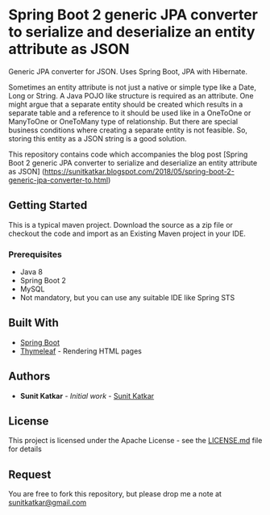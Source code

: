 # Spring Boot 2 generic JPA converter to serialize and deserialize an entity attribute as JSON
Generic JPA converter for JSON. Uses Spring Boot, JPA with Hibernate.

Sometimes an entity attribute is not just a native or simple type like a Date, Long or String. 
A Java POJO like structure is required as an attribute. One might argue that a separate entity 
should be created which results in a separate table and a reference to it should be used like in 
a OneToOne or ManyToOne or OneToMany type of relationship. But there are special business conditions 
where creating a separate entity is not feasible. So, storing this entity as a JSON string is a good solution.

This repository contains code which accompanies the blog post [Spring Boot 2 generic JPA converter to serialize and deserialize an entity attribute as JSON]
(https://sunitkatkar.blogspot.com/2018/05/spring-boot-2-generic-jpa-converter-to.html)

## Getting Started

This is a typical maven project. Download the source as a zip file or checkout the code and import as an Existing Maven project in your IDE.

### Prerequisites

* Java 8
* Spring Boot 2
* MySQL
* Not mandatory, but you can use any suitable IDE like Spring STS

 

## Built With

* [Spring Boot](https://projects.spring.io/spring-boot/) 
* [Thymeleaf](https://www.thymeleaf.org/) - Rendering HTML pages


## Authors

* **Sunit Katkar** - *Initial work* - [Sunit Katkar](https://sunitkatkar.blogspot.com/)

## License

This project is licensed under the Apache License - see the [LICENSE.md](LICENSE.md) file for details

## Request
You are free to fork this repository, but please drop me a note at sunitkatkar@gmail.com

